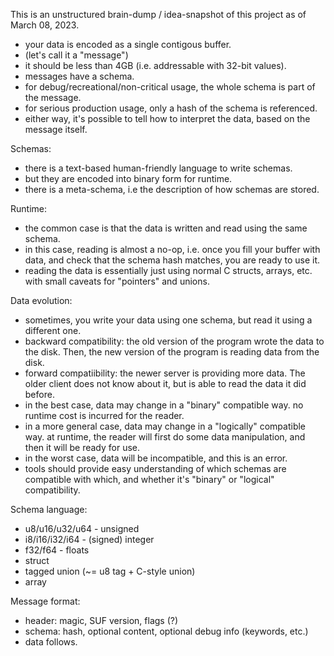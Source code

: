 This is an unstructured brain-dump / idea-snapshot of this project as of March 08, 2023.

- your data is encoded as a single contigous buffer.
- (let's call it a "message")
- it should be less than 4GB (i.e. addressable with 32-bit values).
- messages have a schema.
- for debug/recreational/non-critical usage, the whole schema is part of the message.
- for serious production usage, only a hash of the schema is referenced.
- either way, it's possible to tell how to interpret the data, based on the message itself.

Schemas:

- there is a text-based human-friendly language to write schemas.
- but they are encoded into binary form for runtime.
- there is a meta-schema, i.e the description of how schemas are stored.

Runtime:

- the common case is that the data is written and read using the same schema.
- in this case, reading is almost a no-op, i.e. once you fill your buffer with data, and check that the schema hash matches, you are ready to use it.
- reading the data is essentially just using normal C structs, arrays, etc. with small caveats for "pointers" and unions.

Data evolution:

- sometimes, you write your data using one schema, but read it using a different one.
- backward compatibility: the old version of the program wrote the data to the disk. Then, the new version of the program is reading data from the disk.
- forward compatiibility: the newer server is providing more data. The older client does not know about it, but is able to read the data it did before.
- in the best case, data may change in a "binary" compatible way. no runtime cost is incurred for the reader.
- in a more general case, data may change in a "logically" compatible way. at runtime, the reader will first do some data manipulation, and then it will be ready for use.
- in the worst case, data will be incompatible, and this is an error.
- tools should provide easy understanding of which schemas are compatible with which, and whether it's "binary" or "logical" compatibility. 

Schema language:

- u8/u16/u32/u64 - unsigned
- i8/i16/i32/i64 - (signed) integer
- f32/f64 - floats
- struct
- tagged union (~= u8 tag + C-style union)
- array

Message format:

- header: magic, SUF version, flags (?)
- schema: hash, optional content, optional debug info (keywords, etc.)
- data follows.
